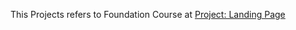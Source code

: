 This Projects refers to Foundation Course at [
Project: Landing Page](https://www.theodinproject.com/lessons/foundations-landing-page)
